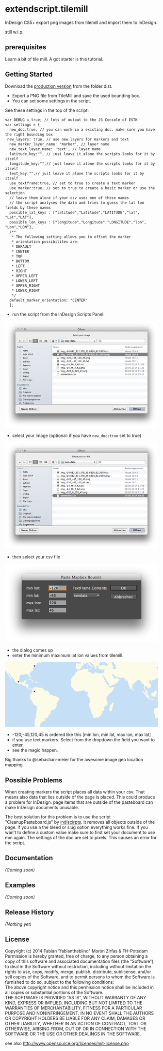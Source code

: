 # extendscript.tilemill

InDesign CS5+
export png images from tilemill and import them to InDesign.  

still w.i.p.  

## prerequisites  

Learn a bit of tile mill. A got starter is this tutorial.  

## Getting Started
Download the [production version](https://github.com/fabiantheblind/extendscript.tilemill) from the folder dist.

- Export a PNG file from TileMill and save the used bounding box.  
- You can set some settings in the script.  

See these settings in the top of the script:  

    var DEBUG = true; // lots of output to the JS Console of ESTK
    var settings = {
      new_doc:true, // you can work in a existing doc. make sure you have the right bounding box
     new_layers: true, // use new layers for markers and text
      new_marker_layer_name: 'marker', // layer name
      new_text_layer_name: 'text', // layer name
      latitude_key:"", // just leave it alone the scripts looks for it by itself
      longitude_key:"",// just leave it alone the scripts looks for it by itself
      text_key:"",// just leave it alone the scripts looks for it by itself
      use_textframe:true, // set to true to create a text marker
      use_marker:true, // set to true to create a basic marker or use the selection
      // leave them alone if your csv uses one of these names 
      // the script analyses the data and tries to guess the lat lon fields by these naems
      possible_lat_keys : ["latitude","Latitude","LATITUDE","lat", "Lat","LAT"],
      possible_lon_keys : ["longitude","Longitude","LONGITUDE","lon", "Lon","LON"],
      /**
       * The following setting allows you to offset the marker
       * orientation possibilites are:
       * DEFAULT
       * CENTER
       * TOP
       * BOTTOM
       * LEFT
       * RIGHT
       * UPPER_LEFT
       * LOWER_LEFT
       * UPPER_RIGHT
       * LOWER_RIGHT
       */
      default_marker_orientation: "CENTER"
      };

- run the script from the InDesign Scripts Panel.

![](docs/assets/images/img-select.png)  

- select your image (optional: if you have `new_doc:true` set to true)

![](docs/assets/images/csv-select.png)  

- then select your csv file

![](docs/assets/images/dialog.png)  

- the dialog comes up  
- enter the minimum maximum lat lon values from tilemill. 

![](docs/assets/images/img_-120_-45_120_45.png)  

- -120,-45,120,45 is ordered like this [min lon, min lat, max lon, max lat]
- if you use text markers. Select from the dropdown the field you want to enter.  
- see the magic happen.

Big thanks to @sebastian-meier for the awesome image geo location mapping.  

## Possible Problems  

When creating markers the script places all data within your csv. That means also data that lies outside of the page is placed. This could produce a problem for InDesign. page items that are outside of the pasteboard can make InDesign documents unusable.  

The best solution for this problem is to use the script "CleanupPasteboard.js" by [indiscirpts](http://www.indiscripts.com/post/2009/09/clean-up-your-pasteboard). It removes all objects outside of the page. If you use a the bleed or slug option everything works fine. If you wan't to define a custom value make sure to first set your document to use mm again. The settings of the doc are set to pixels. This causes an error for the script.  

## Documentation
_(Coming soon)_

## Examples
_(Coming soon)_

## Release History
_(Nothing yet)_


## License  

Copyright (c)  2014 Fabian "fabiantheblind" Morón Zirfas & FH-Potsdam  
Permission is hereby granted, free of charge, to any person obtaining a copy of this software and associated documentation files (the "Software"), to deal in the Software  without restriction, including without limitation the rights to use, copy, modify, merge, publish, distribute, sublicense, and/or sell copies of the Software, and to  permit persons to whom the Software is furnished to do so, subject to the following conditions:  
The above copyright notice and this permission notice shall be included in all copies or substantial portions of the Software.  
THE SOFTWARE IS PROVIDED "AS IS", WITHOUT WARRANTY OF ANY KIND, EXPRESS OR IMPLIED, INCLUDING BUT NOT LIMITED TO THE WARRANTIES OF MERCHANTABILITY, FITNESS FOR A  PARTICULAR PURPOSE AND NONINFRINGEMENT. IN NO EVENT SHALL THE AUTHORS OR COPYRIGHT HOLDERS BE LIABLE FOR ANY CLAIM, DAMAGES OR OTHER LIABILITY, WHETHER IN AN ACTION OF  CONTRACT, TORT OR OTHERWISE, ARISING FROM, OUT OF OR IN CONNECTION WITH THE SOFTWARE OR THE USE OR OTHER DEALINGS IN THE SOFTWARE.  

see also http://www.opensource.org/licenses/mit-license.php

